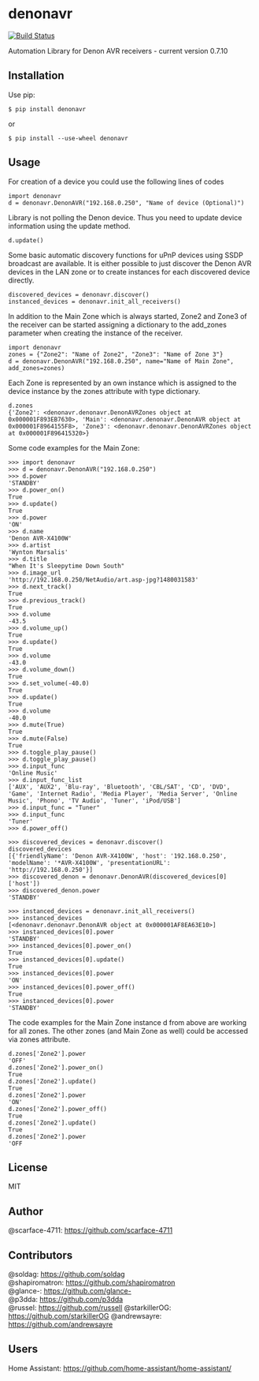 # denonavr
[![Build Status](https://travis-ci.org/scarface-4711/denonavr.svg?branch=master)](https://travis-ci.org/scarface-4711/denonavr)

Automation Library for Denon AVR receivers - current version 0.7.10

## Installation

Use pip:

```$ pip install denonavr```

or 

```$ pip install --use-wheel denonavr```
  
## Usage

For creation of a device you could use the following lines of codes
```
import denonavr
d = denonavr.DenonAVR("192.168.0.250", "Name of device (Optional)")
```
Library is not polling the Denon device. Thus you need to update device information using the update method.
```
d.update()
```
Some basic automatic discovery functions for uPnP devices using SSDP broadcast are available.
It is either possible to just discover the Denon AVR devices in the LAN zone or to create instances for each discovered device directly.
```
discovered_devices = denonavr.discover()
instanced_devices = denonavr.init_all_receivers()
```

In addition to the Main Zone which is always started, Zone2 and Zone3 of the receiver can be started assigning a dictionary to the add_zones parameter when creating the instance of the receiver.
```
import denonavr
zones = {"Zone2": "Name of Zone2", "Zone3": "Name of Zone 3"}
d = denonavr.DenonAVR("192.168.0.250", name="Name of Main Zone", add_zones=zones)
```

Each Zone is represented by an own instance which is assigned to the device instance by the zones attribute with type dictionary.
```
d.zones
{'Zone2': <denonavr.denonavr.DenonAVRZones object at 0x000001F893EB7630>, 'Main': <denonavr.denonavr.DenonAVR object at 0x000001F8964155F8>, 'Zone3': <denonavr.denonavr.DenonAVRZones object at 0x000001F896415320>}
```

Some code examples for the Main Zone:
```
>>> import denonavr
>>> d = denonavr.DenonAVR("192.168.0.250")
>>> d.power
'STANDBY'
>>> d.power_on()
True
>>> d.update()
True
>>> d.power
'ON'
>>> d.name
'Denon AVR-X4100W'
>>> d.artist
'Wynton Marsalis'
>>> d.title
"When It's Sleepytime Down South"
>>> d.image_url
'http://192.168.0.250/NetAudio/art.asp-jpg?1480031583'
>>> d.next_track()
True
>>> d.previous_track()
True
>>> d.volume
-43.5
>>> d.volume_up()
True
>>> d.update()
True
>>> d.volume
-43.0
>>> d.volume_down()
True
>>> d.set_volume(-40.0)
True
>>> d.update()
True
>>> d.volume
-40.0
>>> d.mute(True)
True
>>> d.mute(False)
True
>>> d.toggle_play_pause()
>>> d.toggle_play_pause()
>>> d.input_func
'Online Music'
>>> d.input_func_list
['AUX', 'AUX2', 'Blu-ray', 'Bluetooth', 'CBL/SAT', 'CD', 'DVD', 'Game', 'Internet Radio', 'Media Player', 'Media Server', 'Online Music', 'Phono', 'TV Audio', 'Tuner', 'iPod/USB']
>>> d.input_func = "Tuner"
>>> d.input_func
'Tuner'
>>> d.power_off()

>>> discovered_devices = denonavr.discover()
discovered_devices
[{'friendlyName': 'Denon AVR-X4100W', 'host': '192.168.0.250', 'modelName': '*AVR-X4100W', 'presentationURL': 'http://192.168.0.250'}]
>>> discovered_denon = denonavr.DenonAVR(discovered_devices[0]['host'])
>>> discovered_denon.power
'STANDBY'

>>> instanced_devices = denonavr.init_all_receivers()
>>> instanced_devices
[<denonavr.denonavr.DenonAVR object at 0x000001AF8EA63E10>]
>>> instanced_devices[0].power
'STANDBY'
>>> instanced_devices[0].power_on()
True
>>> instanced_devices[0].update()
True
>>> instanced_devices[0].power
'ON'
>>> instanced_devices[0].power_off()
True
>>> instanced_devices[0].power
'STANDBY'
```

The code examples for the Main Zone instance d from above are working for all zones. The other zones (and Main Zone as well) could be accessed via zones attribute.
```
d.zones['Zone2'].power
'OFF'
d.zones['Zone2'].power_on()
True
d.zones['Zone2'].update()
True
d.zones['Zone2'].power
'ON'
d.zones['Zone2'].power_off()
True
d.zones['Zone2'].update()
True
d.zones['Zone2'].power
'OFF
```

## License
MIT

## Author
@scarface-4711: https://github.com/scarface-4711

## Contributors
@soldag: https://github.com/soldag  
@shapiromatron: https://github.com/shapiromatron  
@glance-: https://github.com/glance-  
@p3dda: https://github.com/p3dda  
@russel: https://github.com/russell
@starkillerOG: https://github.com/starkillerOG
@andrewsayre: https://github.com/andrewsayre

## Users
Home Assistant: https://github.com/home-assistant/home-assistant/
